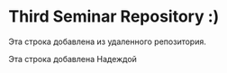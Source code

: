 # Third Seminar Repository :)

Эта строка добавлена из удаленного репозитория.

Эта строка добавлена Надеждой